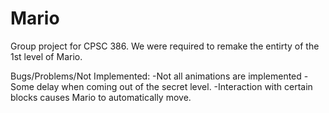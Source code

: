 # Mario

Group project for CPSC 386. We were required to remake the entirty of the 1st level of Mario.

Bugs/Problems/Not Implemented:
  -Not all animations are implemented
  -Some delay when coming out of the secret level.
  -Interaction with certain blocks causes Mario to automatically move.
